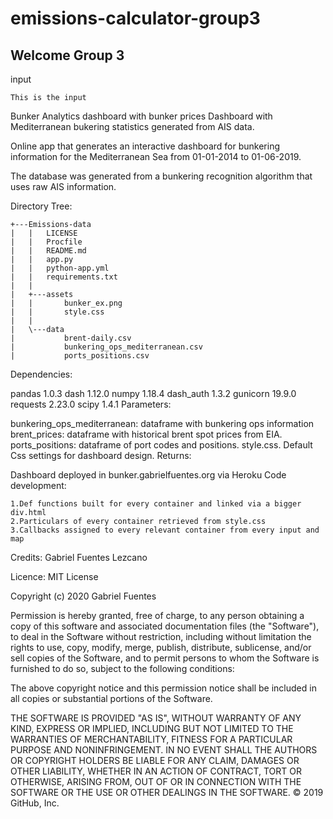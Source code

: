 # emissions-calculator-group3
## Welcome Group 3

input

    This is the input
Bunker Analytics dashboard with bunker prices
Dashboard with Mediterranean bukering statistics generated from AIS data.

Online app that generates an interactive dashboard for bunkering information for the Mediterranean Sea from 01-01-2014 to 01-06-2019.

The database was generated from a bunkering recognition algorithm that uses raw AIS information.

Directory Tree:

    +---Emissions-data
    |   |   LICENSE
    |   |   Procfile
    |   |   README.md
    |   |   app.py
    |   |   python-app.yml
    |   |   requirements.txt
    |   |   
    |   +---assets
    |   |       bunker_ex.png
    |   |       style.css
    |   |       
    |   \---data
    |           brent-daily.csv
    |           bunkering_ops_mediterranean.csv
    |           ports_positions.csv
Dependencies:

  pandas 1.0.3
  dash 1.12.0
  numpy 1.18.4
  dash_auth 1.3.2
  gunicorn 19.9.0
  requests 2.23.0
  scipy 1.4.1
Parameters:

  bunkering_ops_mediterranean: dataframe with bunkering ops information
  brent_prices: dataframe with historical brent spot prices from EIA.
  ports_positions: dataframe of port codes and positions.
  style.css. Default Css settings for dashboard design.
Returns:

  Dashboard deployed in bunker.gabrielfuentes.org via Heroku
Code development:

    1.Def functions built for every container and linked via a bigger div.html
    2.Particulars of every container retrieved from style.css
    3.Callbacks assigned to every relevant container from every input and map
Credits: Gabriel Fuentes Lezcano

Licence: MIT License

Copyright (c) 2020 Gabriel Fuentes

Permission is hereby granted, free of charge, to any person obtaining a copy of this software and associated documentation files (the "Software"), to deal in the Software without restriction, including without limitation the rights to use, copy, modify, merge, publish, distribute, sublicense, and/or sell copies of the Software, and to permit persons to whom the Software is furnished to do so, subject to the following conditions:

The above copyright notice and this permission notice shall be included in all copies or substantial portions of the Software.

THE SOFTWARE IS PROVIDED "AS IS", WITHOUT WARRANTY OF ANY KIND, EXPRESS OR IMPLIED, INCLUDING BUT NOT LIMITED TO THE WARRANTIES OF MERCHANTABILITY, FITNESS FOR A PARTICULAR PURPOSE AND NONINFRINGEMENT. IN NO EVENT SHALL THE AUTHORS OR COPYRIGHT HOLDERS BE LIABLE FOR ANY CLAIM, DAMAGES OR OTHER LIABILITY, WHETHER IN AN ACTION OF CONTRACT, TORT OR OTHERWISE, ARISING FROM, OUT OF OR IN CONNECTION WITH THE SOFTWARE OR THE USE OR OTHER DEALINGS IN THE SOFTWARE. © 2019 GitHub, Inc.
